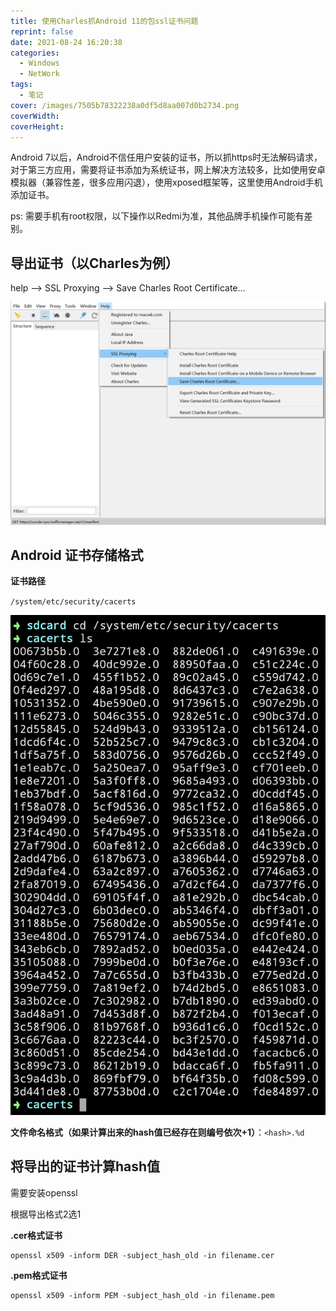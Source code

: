 ```yaml
---
title: 使用Charles抓Android 11的包ssl证书问题
reprint: false
date: 2021-08-24 16:20:38
categories:
  - Windows
  - NetWork
tags:
  - 笔记
cover: /images/7505b78322238a0df5d8aa007d0b2734.png
coverWidth:
coverHeight:
---
```

Android 7以后，Android不信任用户安装的证书，所以抓https时无法解码请求，对于第三方应用，需要将证书添加为系统证书，网上解决方法较多，比如使用安卓模拟器（兼容性差，很多应用闪退），使用xposed框架等，这里使用Android手机添加证书。

ps: 需要手机有root权限，以下操作以Redmi为准，其他品牌手机操作可能有差别。

## 导出证书（以Charles为例）

help --> SSL Proxying --> Save Charles Root Certificate...

![](/images/8d26a15cb56c0eb03267a071633d28e6.png)

## Android 证书存储格式

**证书路径**

`/system/etc/security/cacerts`

![](/images/bc2ede2fd6f39e332872caa7cad7781c.jpg)

**文件命名格式（如果计算出来的hash值已经存在则编号依次+1）**：`<hash>.%d`

## 将导出的证书计算hash值

需要安装openssl

根据导出格式2选1

**.cer格式证书**

``` shell
openssl x509 -inform DER -subject_hash_old -in filename.cer
```

**.pem格式证书**

``` shell
openssl x509 -inform PEM -subject_hash_old -in filename.pem
```

